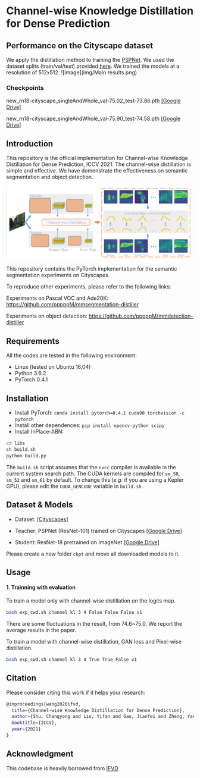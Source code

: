 # Channel-wise Knowledge Distillation for Dense Prediction

## Performance on the Cityscape dataset
We apply the distillation method to training the [PSPNet](https://arxiv.org/abs/1612.01105). We used the dataset splits (train/val/test) provided [here](https://github.com/speedinghzl/pytorch-segmentation-toolbox). We trained the models at a resolution of 512x512.
![image](img/Main results.png)



### Checkpoints

new_rn18-cityscape_singleAndWhole_val-75.02_test-73.86.pth [[Google Drive]](https://drive.google.com/file/d/1eLOslSm1Clif_PJFTedbmG9fdhhqPSAe/view?usp=sharing)

new_rn18-cityscape_singleAndWhole_val-75.90_test-74.58.pth [[Google Drive]](https://drive.google.com/file/d/1IWGQvoP8OMcRysHPMPmXAjWi8k7IW3ZZ/view?usp=sharing)



## Introduction
This repository is the official implementation for Channel-wise Knowledge Distillation for Dense Prediction, ICCV 2021. The channel-wise distillation is simple and effective. We have domenstrate the effectiveness on semantic segmentation and object detection.

![image](img/MainFigure.png)





This repository contains the PyTorch implementation for the semantic segmentation experiments on Cityscapes.

To reproduce other experiments, please refer to the following links:

Experiments on Pascal VOC and Ade20K: https://github.com/pppppM/mmsegmentation-distiller 

Experiments on object detection: https://github.com/pppppM/mmdetection-distiller





## Requirements

All the codes are tested in the following environment:

* Linux (tested on Ubuntu 16.04)
* Python 3.6.2
* PyTorch 0.4.1

## Installation

* Install PyTorch: ` conda install pytorch=0.4.1 cuda90 torchvision -c pytorch `
* Install other dependences: ` pip install opencv-python scipy `
* Install InPlace-ABN:
```bash
cd libs
sh build.sh
python build.py
``` 
The `build.sh` script assumes that the `nvcc` compiler is available in the current system search path.
The CUDA kernels are compiled for `sm_50`, `sm_52` and `sm_61` by default.
To change this (_e.g._ if you are using a Kepler GPU), please edit the `CUDA_GENCODE` variable in `build.sh`.

## Dataset & Models

* Dataset: [[Cityscapes]](https://www.cityscapes-dataset.com/)

* Teacher: PSPNet (ResNet-101) trained on Cityscapes [[Google Drive]](https://drive.google.com/file/d/1epiJnLiPYSAgT2IHP0UhYkTSRMb8twpJ/view?usp=sharing)

* Student: ResNet-18 pretrained on ImageNet [[Google Drive]](https://drive.google.com/file/d/17ewTEr-FZ8x0Lc9XMMR5VbgOupq48s9q/view?usp=sharing)

Please create a new folder `ckpt` and move all downloaded models to it.

## Usage

#### 1. Trainning with evaluation


To train a model only with channel-wise distillation on the logits map.

```bash
bash exp_cwd.sh channel kl 3 4 False False False v1
```

There are some fluctuations in the result, from 74.6~75.0. We report the average results in the paper.

To train a model with channel-wise distillation, GAN loss and Pixel-wise distillation.

```bash
bash exp_cwd.sh channel kl 3 4 True True False v1
```



## Citation

Please consider citing this work if it helps your research:


```bash
@inproceedings{wang2020ifvd,
  title={Channel-wise Knowledge Distillation for Dense Prediction},
  author={Shu, Changyong and Liu, Yifan and Gao, Jianfei and Zheng, Yan and Shen, Chunhua},
  booktitle={ICCV},
  year={2021}
}

```

## Acknowledgment

This codebase is heavily borrowed from [IFVD](https://github.com/YukangWang/IFVD).